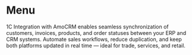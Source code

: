 # Menu
1C Integration with AmoCRM enables seamless synchronization of customers, invoices, products, and order statuses between your ERP and CRM systems. Automate sales workflows, reduce duplication, and keep both platforms updated in real time — ideal for trade, services, and retail.
